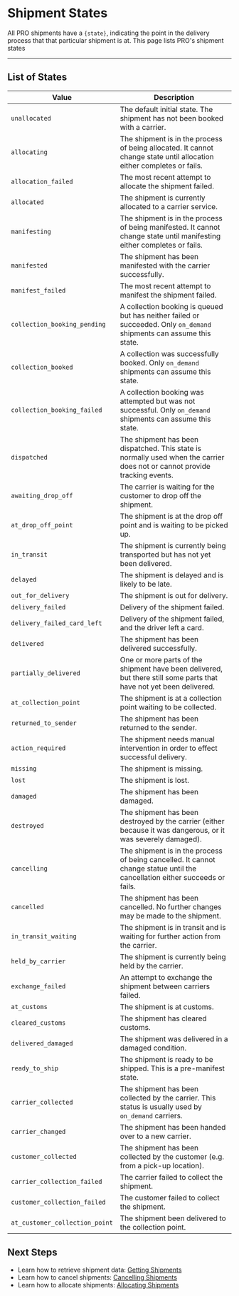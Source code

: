 # Shipment States

All PRO shipments have a `{state}`, indicating the point in the delivery process that that particular shipment is at. This page lists PRO's shipment states 

---

## List of States

| Value | Description |
|------ | ------------|
| `unallocated` | The default initial state. The shipment has not been booked with a carrier. |
| `allocating` | The shipment is in the process of being allocated. It cannot change state until allocation either completes or fails. |
| `allocation_failed` | The most recent attempt to allocate the shipment failed. |
| `allocated` | The shipment is currently allocated to a carrier service. |
| `manifesting` | The shipment is in the process of being manifested. It cannot change state until manifesting either completes or fails. |
| `manifested` | The shipment has been manifested with the carrier successfully. |
| `manifest_failed` | The most recent attempt to manifest the shipment failed. |
| `collection_booking_pending` | A collection booking is queued but has neither failed or succeeded. Only `on_demand` shipments can assume this state. |
| `collection_booked` | A collection was successfully booked. Only `on_demand` shipments can assume this state. |
| `collection_booking_failed` | A collection booking was attempted but was not successful. Only `on_demand` shipments can assume this state. |
| `dispatched` | The shipment has been dispatched. This state is normally used when the carrier does not or cannot provide tracking events. |
| `awaiting_drop_off` | The carrier is waiting for the customer to drop off the shipment. |
| `at_drop_off_point` | The shipment is at the drop off point and is waiting to be picked up. |
| `in_transit` | The shipment is currently being transported but has not yet been delivered. |
| `delayed` | The shipment is delayed and is likely to be late. |
| `out_for_delivery` | The shipment is out for delivery. |
| `delivery_failed` | Delivery of the shipment failed. |
| `delivery_failed_card_left` | Delivery of the shipment failed, and the driver left a card. |
| `delivered` | The shipment has been delivered successfully. |
| `partially_delivered` | One or more parts of the shipment have been delivered, but there still some parts that have not yet been delivered. |
| `at_collection_point` | The shipment is at a collection point waiting to be collected. |
| `returned_to_sender` | The shipment has been returned to the sender. |
| `action_required` | The shipment needs manual intervention in order to effect successful delivery. |
| `missing` | The shipment is missing. |
| `lost` | The shipment is lost. |
| `damaged` | The shipment has been damaged. |
| `destroyed` | The shipment has been destroyed by the carrier (either because it was dangerous, or it was severely damaged). |
| `cancelling` | The shipment is in the process of being cancelled. It cannot change statue until the cancellation either succeeds or fails. |
| `cancelled` | The shipment has been cancelled. No further changes may be made to the shipment. |
| `in_transit_waiting` | The shipment is in transit and is waiting for further action from the carrier. |
| `held_by_carrier` | The shipment is currently being held by the carrier. |
| `exchange_failed` | An attempt to exchange the shipment between carriers failed. |
| `at_customs` | The shipment is at customs. |
| `cleared_customs` | The shipment has cleared customs. |
| `delivered_damaged` | The shipment was delivered in a damaged condition. |
| `ready_to_ship` | The shipment is ready to be shipped. This is a pre-manifest state. |
| `carrier_collected` | The shipment has been collected by the carrier. This status is usually used by `on_demand` carriers. |
| `carrier_changed` | The shipment has been handed over to a new carrier. |
| `customer_collected` | The shipment has been collected by the customer (e.g. from a pick-up location). |
| `carrier_collection_failed` | The carrier failed to collect the shipment. |
| `customer_collection_failed` | The customer failed to collect the shipment. |
| `at_customer_collection_point` | The shipment been delivered to the collection point. |

## Next Steps

* Learn how to retrieve shipment data: [Getting Shipments](/pro/api/shipments/getting_shipments.html)
* Learn how to cancel shipments: [Cancelling Shipments](/pro/api/shipments/cancelling_shipments.html)
* Learn how to allocate shipments: [Allocating Shipments](/pro/api/shipments/allocating_shipments.html)

<script src="../../scripts/requesttabs.js"></script>
<script src="../../scripts/responsetabs.js"></script>
<script src="../../scripts/copy.js"></script>